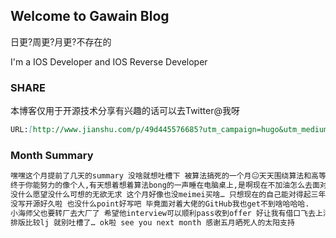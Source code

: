 ## Welcome to Gawain Blog

日更?周更?月更?不存在的

I'm a IOS Developer and IOS Reverse Developer

### SHARE

本博客仅用于开源技术分享有兴趣的话可以去Twitter@我呀
```markdown
URL:[http://www.jianshu.com/p/49d445576685?utm_campaign=hugo&utm_medium=reader_share&utm_content=note&utm_source=weixin-friends]

```
### Month Summary
```markdown
嘿嘿这个月提前了几天的summary 没啥就想吐槽下 被算法搞死的一个月😐天天围绕算法和高等数学转圈抑郁和暴躁指数达到五颗🌟睡眠质量直线下跌.
终于你能努力的像个人,有天想着想着算法bong的一声睡在电脑桌上,是啊现在不加油怎么去面对三年后的大考.
没什么愿望没什么可想的无欲无求 这个月好像也没meimei买啥… 只想现在的自己能对得起三年后的自己 .
没写开源好久啦 也没什么point好写吧 毕竟面对着大佬的GitHub我也get不到啥哈哈哈.
小海师父也要转厂去大厂了 希望他interview可以顺利pass收到offer 好让我有借口飞去上海哟嘻嘻 .
排版比较lj 就别吐槽了… ok啦 see you next month 感谢五月晒死人的太阳支持
                                                                                                            来自天天不运动的死肥宅
```                                                                                                            
